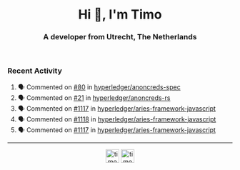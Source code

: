 <h1 align="center">Hi 👋, I'm Timo</h1>
<h3 align="center">A developer from Utrecht, The Netherlands</h3>
<br/>
<!-- https://github.com/rahuldkjain/github-profile-readme-generator --!>

<!--  <p align="left"><img src="https://github-readme-stats.vercel.app/api?username=timoglastra&show_icons=true&count_private=true&" alt="timoglastra" /></p> --!>

<!--
Github language stats
<p align="left"><img src="https://github-readme-stats.vercel.app/api/top-langs/?username=timoglastra&layout=compact" alt="timoglastra" /><p>
-->

<!-- Codestats language stats -->
<!-- <p align="left"><img src="https://codestats-readme.vercel.app/api/top-langs/?username=timoglastra&layout=compact&language_count=12" alt="timoglastra" /><p>    --!>
  
<h3>Recent Activity</h3>

<!--START_SECTION:activity-->
1. 🗣 Commented on [#80](https://github.com/hyperledger/anoncreds-spec/issues/80) in [hyperledger/anoncreds-spec](https://github.com/hyperledger/anoncreds-spec)
2. 🗣 Commented on [#21](https://github.com/hyperledger/anoncreds-rs/issues/21) in [hyperledger/anoncreds-rs](https://github.com/hyperledger/anoncreds-rs)
3. 🗣 Commented on [#1117](https://github.com/hyperledger/aries-framework-javascript/issues/1117) in [hyperledger/aries-framework-javascript](https://github.com/hyperledger/aries-framework-javascript)
4. 🗣 Commented on [#1118](https://github.com/hyperledger/aries-framework-javascript/issues/1118) in [hyperledger/aries-framework-javascript](https://github.com/hyperledger/aries-framework-javascript)
5. 🗣 Commented on [#1117](https://github.com/hyperledger/aries-framework-javascript/issues/1117) in [hyperledger/aries-framework-javascript](https://github.com/hyperledger/aries-framework-javascript)
<!--END_SECTION:activity-->

---

<p align="center">
<a href="https://twitter.com/timoglastra" target="blank"><img align="center" src="https://cdn.jsdelivr.net/npm/simple-icons@3.0.1/icons/twitter.svg" alt="timoglastra" height="30" width="30" /></a>
<a href="https://linkedin.com/in/timoglastra" target="blank"><img align="center" src="https://cdn.jsdelivr.net/npm/simple-icons@3.0.1/icons/linkedin.svg" alt="timoglastra" height="30" width="30" /></a>
</p>



